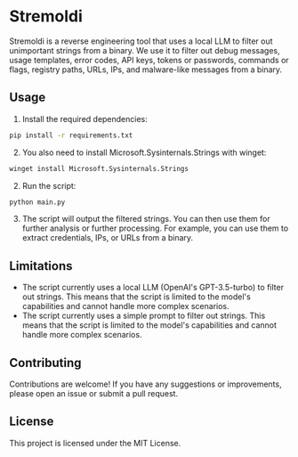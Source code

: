 # Stremoldi

Stremoldi is a reverse engineering tool that uses a local LLM to filter out unimportant strings from a binary.
We use it to filter out debug messages, usage templates, error codes, API keys, tokens or passwords, commands or flags, registry paths, URLs, IPs, and malware-like messages from a binary.

## Usage

1. Install the required dependencies:

```bash
pip install -r requirements.txt
```

2. You also need to install Microsoft.Sysinternals.Strings with winget:

```bash
winget install Microsoft.Sysinternals.Strings
```


2. Run the script:

```bash
python main.py
```

3. The script will output the filtered strings. You can then use them for further analysis or further processing. For example, you can use them to extract credentials, IPs, or URLs from a binary.

## Limitations

- The script currently uses a local LLM (OpenAI's GPT-3.5-turbo) to filter out strings. This means that the script is limited to the model's capabilities and cannot handle more complex scenarios.
- The script currently uses a simple prompt to filter out strings. This means that the script is limited to the model's capabilities and cannot handle more complex scenarios.

## Contributing

Contributions are welcome! If you have any suggestions or improvements, please open an issue or submit a pull request.

## License

This project is licensed under the MIT License.